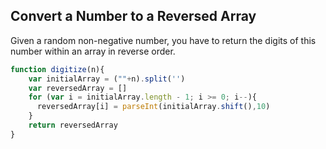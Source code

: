 ## Convert a Number to a Reversed Array

Given a random non-negative number, you have to return the digits of this number within an array in reverse order.

```javascript
function digitize(n){
    var initialArray = (""+n).split('')
    var reversedArray = []
    for (var i = initialArray.length - 1; i >= 0; i--){
      reversedArray[i] = parseInt(initialArray.shift(),10)
    }
    return reversedArray
}
```
